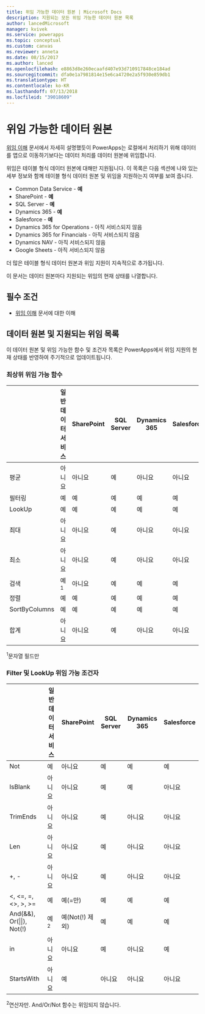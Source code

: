 ```yaml
---
title: 위임 가능한 데이터 원본 | Microsoft Docs
description: 지원되는 모든 위임 가능한 데이터 원본 목록
author: lancedMicrosoft
manager: kvivek
ms.service: powerapps
ms.topic: conceptual
ms.custom: canvas
ms.reviewer: anneta
ms.date: 08/15/2017
ms.author: lanced
ms.openlocfilehash: e8863d8e260ecaafd407e93d710917848ce184ad
ms.sourcegitcommit: dfa0e1a7981814e15e6ca4720e2a5f930e859db1
ms.translationtype: HT
ms.contentlocale: ko-KR
ms.lasthandoff: 07/13/2018
ms.locfileid: "39018609"
---
```

# <a name="delegable-data-sources"></a>위임 가능한 데이터 원본
[위임 이해](delegation-overview.md) 문서에서 자세히 설명했듯이 PowerApps는 로컬에서 처리하기 위해 데이터를 앱으로 이동하기보다는 데이터 처리를 데이터 원본에 위임합니다.

위임은 테이블 형식 데이터 원본에 대해만 지원됩니다. 이 목록은 다음 섹션에 나와 있는 세부 정보와 함께 테이블 형식 데이터 원본 및 위임을 지원하는지 여부를 보여 줍니다.

* Common Data Service - **예**
* SharePoint - **예**
* SQL Server - **예**
* Dynamics 365 - **예**
* Salesforce - **예**
* Dynamics 365 for Operations - 아직 서비스되지 않음
* Dynamics 365 for Financials - 아직 서비스되지 않음
* Dynamics NAV - 아직 서비스되지 않음
* Google Sheets - 아직 서비스되지 않음

더 많은 테이블 형식 데이터 원본과 위임 지원이 지속적으로 추가됩니다.

이 문서는 데이터 원본마다 지원되는 위임의 현재 상태를 나열합니다.

## <a name="prerequisites"></a>필수 조건

* [위임 이해](delegation-overview.md) 문서에 대한 이해

## <a name="list-of-data-sources-and-supported-delegation"></a>데이터 원본 및 지원되는 위임 목록
이 데이터 원본 및 위임 가능한 함수 및 조건자 목록은 PowerApps에서 위임 지원의 현재 상태를 반영하여 주기적으로 업데이트됩니다.

### <a name="top-level-delegable-functions"></a>최상위 위임 가능 함수

| &nbsp; | 일반 데이터 서비스 | SharePoint | SQL Server | Dynamics 365 | Salesforce |
| --- | --- | --- | --- | --- | --- |
| 평균 |아니요 |아니요 |예 |아니요 |아니요 |
| 필터링 |예 |예 |예 |예 |예 |
| LookUp |예 |예 |예 |예 |예 |
| 최대 |아니요 |아니요 |예 |아니요 |아니요 |
| 최소 |아니요 |아니요 |예 |아니요 |아니요 |
| 검색 |예<sup>1</sup> |아니요 |예 |예 |예 |
| 정렬 |예 |예 |예 |예 |예 |
| SortByColumns |예 |예 |예 |예 |예 |
| 합계 |아니요 |아니요 |예 |아니요 |아니요 |

<sup>1</sup>문자열 필드만

### <a name="filter-and-lookup-delegable-predicates"></a>Filter 및 LookUp 위임 가능 조건자

| &nbsp; | 일반 데이터 서비스 | SharePoint | SQL Server | Dynamics 365 | Salesforce |
| --- | --- | --- | --- | --- | --- |
| Not |예 |아니요 |예 |예 |예 |
| IsBlank |아니요 |아니요 |예 |예 |아니요 |
| TrimEnds |아니요 |아니요 |예 |아니요 |아니요 |
| Len |아니요 |아니요 |예 |아니요 |아니요 |
| +, - |아니요 |아니요 |예 |아니요 |아니요 |
| <, <=, =, <>, >, >= |예 |예(=만) |예 |예 |예 |
| And(&&), Or(&#124;&#124;), Not(!) |예<sup>2</sup> |예(Not(!) 제외) |예 |예 |예 |
| in |아니요 |아니요 |예 |아니요 |예 |
| StartsWith |아니요 |예 |아니요 |아니요 |아니요 |

<sup>2</sup>연산자만. And/Or/Not 함수는 위임되지 않습니다.
